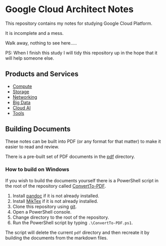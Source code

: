 # Google Cloud Architect Notes

This repository contains my notes for studying Google Cloud Platform.

It is incomplete and a mess.

Walk away, nothing to see here.....

PS: When I finish this study I will tidy this repository up in the hope that it will help someone else.

## Products and Services

* [Compute](/Compute/README.md)
* [Storage](/Storage/README.md)
* [Networking](/Networking/README.md)
* [Big Data](/Big-Data/README.md)
* [Cloud AI](/Cloud-AI/README.md)
* [Tools](/Tools/README.md)

## Building Documents

These notes can be built into PDF (or any format for that matter) to make it easier to read and review.

There is a pre-built set of PDF documents in the [pdf](/pdf) directory.

### How to build on Windows

If you wish to build the documents yourself there is a PowerShell script in the root of the repository called [ConvertTo-PDF](/ConvertTo-PDF.ps1).

1. Install [pandoc](http://pandoc.org/) if it is not already installed.
1. Install [MikTex](https://miktex.org/) if it is not already installed.
1. Clone this repository using [git](https://git-scm.com/).
1. Open a PowerShell console.
1. Change directory to the root of the repository.
1. Run the PowerShell script by typing `.\ConvertTo-PDF.ps1`.

The script will delete the current `pdf` directory and then recreate it by building the documents from the markdown files.